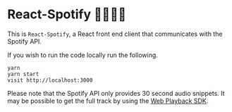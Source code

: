 # React-Spotify 🎺🎸🎻🎤

This is `React-Spotify`, a React front end client that communicates with the Spotify API.

If you wish to run the code locally run the following.
```
yarn
yarn start
visit http://localhost:3000
```

Please note that the Spotify API only provides 30 second audio snippets. It may be possible to get the full track by using the [Web Playback SDK](https://beta.developer.spotify.com/documentation/web-playback-sdk/).